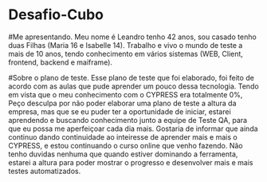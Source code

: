 # Desafio-Cubo
#Me apresentando.
Meu nome é Leandro tenho 42 anos, sou casado tenho duas Filhas (Maria 16 e Isabelle 14). 
Trabalho e vivo o mundo de teste a mais de 10 anos, tendo conhecimento em vários sistemas (WEB, Client, frontend, backend e maiframe).

#Sobre o plano de teste.
Esse plano de teste que foi elaborado, foi feito de acordo com as aulas que pude aprender um pouco dessa tecnologia. Tendo em vista que o meu conhecimento com o CYPRESS era totalmente 0%, Peço desculpa por não poder elaborar uma plano de teste a altura da empresa, mas que se eu puder ter a oportunidade de iniciar, estarei aprendendo e buscando conhecimento junto a equipe de Teste QA, para que eu possa me aperfeiçoar cada dia mais.
Gostaria de informar que ainda continuo dando continuidade ao inteiresse de aprender mais e mais o CYPRESS, e estou continuando o curso online que venho fazendo.
Não tenho duvidas nenhuma que quando estiver dominando a ferramenta, estarei a altura para poder mostrar o progresso e desenvolver mais e mais testes automatizados.

